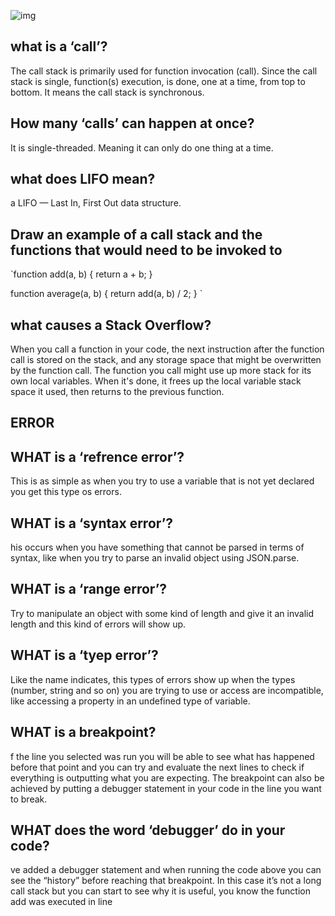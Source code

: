 ![img](https://miro.medium.com/max/2478/1*rJ2sh-q1deQGGGVG5gYyIQ.png)
## what is a ‘call’?
The call stack is primarily used for function invocation (call). Since the call stack is single, function(s) execution, is done, one at a time, from top to bottom. It means the call stack is synchronous.
## How many ‘calls’ can happen at once?
 It is single-threaded. Meaning it can only do one thing at a time.
## what does LIFO mean?
a LIFO — Last In, First Out data structure.
## Draw an example of a call stack and the functions that would need to be invoked to
`function add(a, b) {
    return a + b;
}

function average(a, b) {
    return add(a, b) / 2;
}
`
## what causes a Stack Overflow?
When you call a function in your code, the next instruction after the function call is stored on the stack, and any storage space that might be overwritten by the function call. The function you call might use up more stack for its own local variables. When it's done, it frees up the local variable stack space it used, then returns to the previous function.

## ERROR
## WHAT is a ‘refrence error’?
This is as simple as when you try to use a variable that is not yet declared you get this type os errors.
## WHAT is a ‘syntax error’?
his occurs when you have something that cannot be parsed in terms of syntax, like when you try to parse an invalid object using JSON.parse.
## WHAT is a ‘range error’?
Try to manipulate an object with some kind of length and give it an invalid length and this kind of errors will show up.
## WHAT is a ‘tyep error’?
Like the name indicates, this types of errors show up when the types (number, string and so on) you are trying to use or access are incompatible, like accessing a property in an undefined type of variable.
## WHAT is a breakpoint?
f the line you selected was run you will be able to see what has happened before that point and you can try and evaluate the next lines to check if everything is outputting what you are expecting.
The breakpoint can also be achieved by putting a debugger statement in your code in the line you want to break.
## WHAT does the word ‘debugger’ do in your code?
ve added a debugger statement and when running the code above you can see the “history” before reaching that breakpoint. In this case it’s not a long call stack but you can start to see why it is useful, you know the function add was executed in line
 